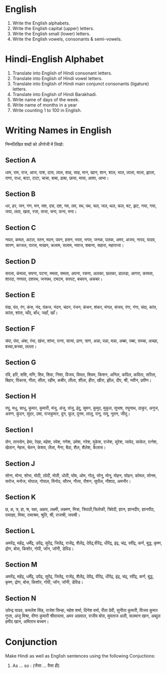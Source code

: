 # English

1. Write the English alphabets.
2. Write the English capital (upper) letters.
3. Write the English small (lower) letters.
4. Write the English vowels, consonants & semi-vowels.

# Hindi-English Alphabet

1. Translate into English of Hindi consonant letters.
2. Translate into English of Hindi vowel letters.
3. Translate into English of Hindi main conjunct consonants (ligature) letters.
4. Translate into English of Hindi Barakhadi.
5. Write name of days of the week.
6. Write name of months in a year
7. Write counting 1 to 100 in English.

# Writing Names in English

निम्नलिखित शब्दों को अँगरेजी में लिखो:

## Section A

धाम, राम, राज, आज, पाश, दास, लाल, शाह, साह, मान, खान, शान, शाल, भाल, लाला, माला, झाला, राणा, राधा, बाटा, टाटा, चाचा, बाबा, ढाबा, छाया, माया, आशा, आभा।

## Section B

धर, हर, जन, गण, मन, यश, दस, दश, नव, लव, रथ, पथ, चल, जल, थल, कल, षट, झट, नया, गया, जया, लता, खता, रजा, सजा, चना, फना, मना।

## Section C

नवल, कमल, अटल, रतन, मदन, पवन, हसन, भरत, भगत, जनक, पलक, अमर, अजय, नारद, यादव, सारण, काजल, पारस, माखन, कलाम, सलाम, नवाज, शबाना, सहारा, महाराजा।

## Section D

सरला, कंमला, सपना, पटना, ममता, समता, अपना, रसना, अलका, छलका, डालडा, आगरा, कामता, शारदा, गणपत, दशरथ, जनपथ, टमटम, सरपट, बचपन, अकबर।

## Section E

पंख, पंत, रंग, कंस, नंद, पंकज, नंदन, चंदन, रंजन, कंचन, शंकर, मंगल, संजय, रंगा, गंगा, चंदा, कांत, कांता, शांता, चाँद, बाँध, जहाँ, खाँ।

## Section F

चंपा, पंपा, अंबा, रंभा, खंभा, शांभा, रत्ना, सत्या, प्राण, त्राण, अन्ना, पन्ना, मन्ना, अब्बा, रब्बा, सच्चा, अच्छा, बच्चा,कच्चा, लल्ला।

## Section G

रवि, हरि, शशि, मणि, शिव, शिवा, निशा, विजय, विमल, शिवम, किशन, अनिल, कपिल, कविता, सरिता, बिहार, विकास, गीता, सीता, रहीम, कबीर, लीला, शीला, हीरा, खीरा, झील, दीप, श्री, नवीन, प्रवीण।

## Section H

रघु, मधु, साधु, कुमार, कुमारी, मंजु, अंजु, संजु, इंदु, सुमन, कुमुद, मुकुल, सुभाष, रघुनाथ, ठाकुर, अनुज, अरुण, कुंदन, सुंदर, उषा, राजकुमार, दून, फूल, पूनम, लालू, रानू, रामू, नूतन, जीतू।

## Section I

सेन, तानसेन, हेमा, रेखा, महेश, रमेश, गणेश, उमेश, नरेश, मुकेश, राजेश, सुरेश, जावेद, साकेत, रत्नेश, खेतान, नेहरू, चेतन, केशव, लैला, नैना, बैठा, शैल, शैलेश, कैलास।

## Section J

सोना, मोना, शोभा, मोदी, लोदी, मोती, धोती, घोष, ओम, गोलू, सोनू, मोनू, मोहन, सोहन, कोमल, सोनम, सरोज, मनोज, भोपाल, गोपाल, विनोद, सौरभ, गौरव, रौशन, सुपौल, नौशाद, अमनौर।

## Section K

छ, क्ष, त्र, ज्ञ, श्र, रक्षा, अक्षय, लक्ष्मी, लक्ष्मण, मित्रा, त्रिपाठी,त्रिलोकी, त्रिवेदी, ज्ञान, ज्ञानदीप, ज्ञानपीठ, रामाज्ञा, मिश्रा, रामाश्रम, श्रुति, श्री, राजश्री, जयश्री।

## Section L

अमरेंद्र, महेंद्र, धर्मेंद्र, उपेंद्र, सुरेंद्र, जितेंद्र, राजेंद्र, शैलेंद्र, देवेंद्र,वीरेंद्र, धीरेंद्र, इंद्र, चंद्र, रवींद्र, कर्ण, बुद्ध, कृष्ण, द्रोण, बोस, किशोर, गोपी, जॉन, जॉनी, डेविड।

## Section M

अमरेंद्र, महेंद्र, धर्मेंद्र, उपेंद्र, सुरेंद्र, जितेंद्र, राजेंद्र, शैलेंद्र, देवेंद्र, वीरेंद्र, धीरेंद्र, इंद्र, चंद्र, रवींद्र, कर्ण, बुद्ध, कृष्ण, द्रोण, बोस, किशोर, गोपी, जॉन, जॉनी, डेविड।

## Section N

उपेन्द्र यादव, कमलेश सिंह, राजेश सिन्हा, महेश शर्मा, दिनेश वर्मा, रीता देवी, सुनीता कुमारी, विजय कुमार गुप्ता, अंजु मिश्रा, वीणा कुमारी श्रीवास्तव, अमर अग्रवाल, राजीव बोस, मुमताज अली, सलमान खान, अब्दुल हमीद खान, अमिताभ बच्चन।

# Conjunction

Make Hindi as well as English sentences using the following Conjuctions:

1. As ... so : (जैसा ... वैसा ही)
